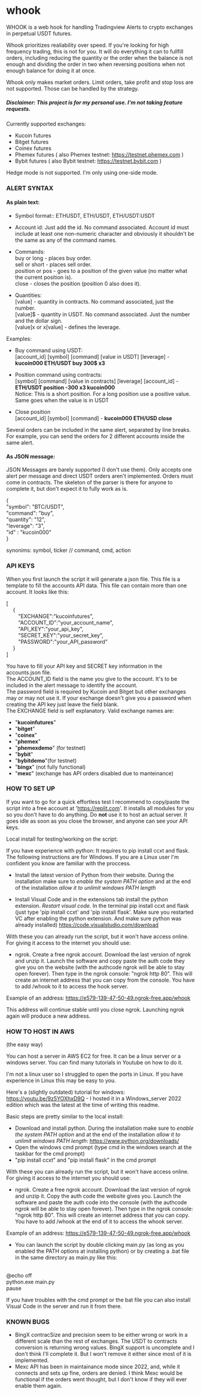 # whook

WHOOK is a web hook for handling Tradingview Alerts to crypto exchanges in perpetual USDT futures.

Whook prioritizes realiability over speed. If you're looking for high frequency trading, this is not for you.
It will do everything it can to fullfill orders, including reducing the quantity or the order when the balance is not enough and dividing the order in two when reversing positions when not enough balance for doing it at once.

Whook only makes market orders. Limit orders, take profit and stop loss are not supported. Those can be handled by the strategy.


##### Disclaimer: This project is for my personal use. I'm not taking feature requests.

Currently supported exchanges:
- Kucoin futures
- Bitget futures
- Coinex futures
- Phemex futures ( also Phemex testnet: https://testnet.phemex.com )
- Bybit futures ( also Bybit testnet: https://testnet.bybit.com )

Hedge mode is not supported. I'm only using one-side mode.


### ALERT SYNTAX ###

#### As plain text:

* Symbol format:: ETHUSDT, ETH/USDT, ETH/USDT:USDT

* Account id: Just add the id. No command associated. Account id must include at least one non-numeric character and obviously it shouldn't be the same as any of the command names.

* Commands:<br>
buy or long - places buy order.<br>
sell or short - places sell order.<br>
position or pos - goes to a position of the given value (no matter what the current position is).<br>
close - closes the position (position 0 also does it).<br>

* Quantities:<br>
[value] - quantity in contracts. No command associated, just the number.<br>
[value]$ - quantity in USDT. No command associated. Just the number and the dollar sign.<br>
[value]x or x[value] - defines the leverage.<br>

Examples:<br>
- Buy command using USDT:<br>
[account_id] [symbol] [command] [value in USDT] [leverage] - **kucoin000 ETH/USDT buy 300$ x3**<br>

- Position command using contracts:<br>
[symbol] [command] [value in contracts] [leverage] [account_id] - **ETH/USDT position -300 x3 kucoin000**<br>
Notice: This is a short position. For a long position use a positive value. Same goes when the value is in USDT<br>

- Close position<br>
[account_id] [symbol] [command] - **kucoin000 ETH/USD close**<br>

Several orders can be included in the same alert, separated by line breaks. For example, you can send the orders for 2 different accounts inside the same alert.

#### As JSON message:

JSON Messages are barely supported (I don't use them). Only accepts one alert per message and direct USDT orders aren't implemented.
Orders must come in contracts. The skeleton of the parser is there for anyone to complete it, but don't expect it to fully work as is.

{<br>
"symbol": "BTC/USDT",<br>
"command": "buy",<br>
"quantity": "12",<br>
"leverage": "3",<br>
"id" : "kucoin000"<br>
}

synonims: symbol, ticker // command, cmd, action



### API KEYS ###
When you first launch the script it will generate a json file. This file is a template to fill the accounts API data. This file can contain more than one account. It looks like this:


[<br>
&emsp;	{<br>
&emsp;&emsp;		"EXCHANGE":"kucoinfutures", <br>
&emsp;&emsp;		"ACCOUNT_ID":"your_account_name", <br>
&emsp;&emsp;		"API_KEY":"your_api_key", <br>
&emsp;&emsp;		"SECRET_KEY":"your_secret_key", <br>
&emsp;&emsp;		"PASSWORD":"your_API_password"<br>
&emsp;	}<br>
]<br>


You have to fill your API key and SECRET key information in the accounts.json file.<br>
The ACCOUNT_ID field is the name you give to the account. It's to be included in the alert message to identify the account.<br>
The password field is required by Kucoin and Bitget but other exchanges may or may not use it. If your exchange doesn't give you a password when creating the API key just leave the field blank.<br>
The EXCHANGE field is self explanatory. Valid exchange names are:<br> 
- "**kucoinfutures**"<br>
- "**bitget**"<br>
- "**coinex**"<br>
- "**phemex**"<br>
- "**phemexdemo**" (for testnet)<br>
- "**bybit**"<br>
- "**bybitdemo**"(for testnet)<br>
- "**bingx**" (not fully functional)<br>
- "**mexc**" (exchange has API orders disabled due to manteinance)<br>


###  HOW TO SET UP ###

If you want to go for a quick effortless test I recommend to copy/paste the script into a free account at 'https://replit.com'. It installs all modules for you so you don't have to do anything. Do **not** use it to host an actual server. It goes idle as soon as you close the browser, and anyone can see your API keys.

Local install for testing/working on the script:

If you have experience with python: It requires to pip install ccxt and flask.<br>
The following instructions are for Windows. If you are a Linux user I'm confident you know are familiar with the proccess.

- Install the latest version of Python from their website. During the installation make sure to *enable the system PATH option* and at the end of the installation *allow it to unlimit windows PATH length*

- Install Visual Code and in the extensions tab install the python extension. *Restart visual code*. In the terminal pip install ccxt and flask (just type 'pip install ccxt' and 'pip install flask'. Make sure you restarted VC after enabling the python extension. And make sure python was already installed)
https://code.visualstudio.com/download

With these you can already run the script, but it won't have access online. For giving it access to the internet you should use:

- ngrok. Create a free ngrok account. Download the last version of ngrok and unzip it. Launch the software and copy paste the auth code they give you on the website (with the authcode ngrok will be able to stay open forever). 
Then type in the ngrok console: "ngrok http 80". This will create an internet address that you can copy from the console. You have to add /whook to it to access the hook server.

Example of an address: https://e579-139-47-50-49.ngrok-free.app/whook

This address will continue stable until you close ngrok. Launching ngrok again will produce a new address.


### HOW TO HOST IN AWS ### 
(the easy way)

You can host a server in AWS EC2 for free. It can be a linux server or a windows server. You can find many tutorials in Youtube on how to do it.

I'm not a linux user so I struggled to open the ports in Linux. If you have experience in Linux this may be easy to you.

Here's a (slightly outdated) tutorial for windows: https://youtu.be/9z5YOXhxD9Q - I hosted it in a Windows_server 2022 edition which was the latest at the time of writing this readme. 

Basic steps are pretty similar to the local install:
- Download and install python. During the installation make sure to *enable the system PATH option* and at the end of the installation *allow it to unlimit windows PATH length*: https://www.python.org/downloads/
- Open the windows cmd prompt (type cmd in the windows search at the taskbar for the cmd prompt)
- "pip install ccxt" and "pip install flask" in the cmd prompt

With these you can already run the script, but it won't have access online. For giving it access to the internet you should use:

- ngrok. Create a free ngrok account. Download the last version of ngrok and unzip it. Copy the auth code the website gives you. Launch the software and paste the auth code into the console (with the authcode ngrok will be able to stay open forever). Then type in the ngrok console: "ngrok http 80". This will create an internet address that you can copy. You have to add /whook at the end of it to access the whook server.<br>

Example of an address: https://e579-139-47-50-49.ngrok-free.app/whook<br>

- You can launch the script by double clicking main.py (as long as you enabled the PATH options at installing python) or by creating a .bat file in the same directory as main.py like this:<br><br>

@echo off<br>
python.exe main.py<br>
pause<br>

If you have troubles with the cmd prompt or the bat file you can also install Visual Code in the server and run it from there.


### KNOWN BUGS ### 
- BingX contracSize and precision seem to be either wrong or work in a different scale than the rest of exchanges. The USDT to contracts conversion is returning wrong values. BingX support is uncomplete and I don't think I'll complete it. But I won't remove it either since most of it is implemented.
- Mexc API has been in maintainance mode since 2022, and, while it connects and sets up fine, orders are denied. I think Mexc would be functional if the orders went thought, but I don't know if they will ever enable them again.


